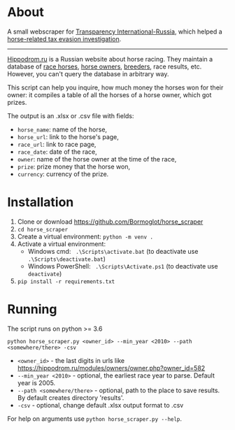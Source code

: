 # About
A small webscraper for [Transparency International-Russia](https://transparency.org.ru/), which helped a [horse-related tax evasion investigation](https://transparency.org.ru/special/konikadyrova/).
___
[Hippodrom.ru](https://hippodrom.ru/) is a Russian website about horse racing. They maintain a database of [race horses](https://hippodrom.ru/modules/horses/horse.php), [horse owners](https://hippodrom.ru/modules/owners/owner.php), [breeders](https://hippodrom.ru/modules/breeders/breeder.php), race results, etc. However, you can't query the database in arbitrary way.

This script can help you inquire, how much money the horses won for their owner: it compiles a table of all the horses of a horse owner, which got prizes.

The output is an .xlsx or .csv file with fields:
- `horse_name`: name of the horse,
- `horse_url`: link to the horse's page,
- `race_url`: link to race page,
- `race_date`: date of the race,
- `owner`: name of the horse owner at the time of the race,
- `prize`: prize money that the horse won,
- `currency`: currency of the prize.
# Installation
1. Clone or download https://github.com/Bormoglot/horse_scraper
2. `cd horse_scraper`
3. Create a virtual environment: `python -m venv .`
4. Activate a virtual environment:
    - Windows cmd: ` .\Scripts\activate.bat` (to deactivate use ` .\Scripts\deactivate.bat`)
    - Windows PowerShell: ` .\Scripts\Activate.ps1` (to deactivate use ` deactivate`)
5. `pip install -r requirements.txt`
# Running
The script runs on python >= 3.6

`python horse_scraper.py <owner_id> --min_year <2010> --path <somewhere/there> -csv`
- `<owner_id>` - the last digits in urls like https://hippodrom.ru/modules/owners/owner.php?owner_id=582
- `--min_year <2010>` - optional, the earliest race year to parse. Default year is 2005.
- `--path <somewhere/there>` - optional, path to the place to save results. By default creates directory 'results'.
- `-csv` - optional, change default .xlsx output format to .csv

For help on arguments use `python horse_scraper.py --help`.